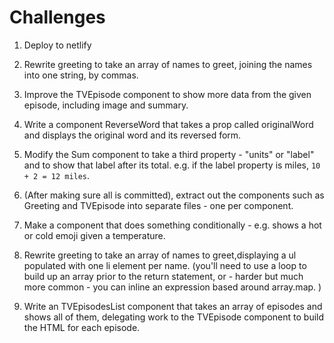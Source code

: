 # Challenges

1. Deploy to netlify

1. Rewrite greeting to take an array of names to greet, joining the names into one string, by commas.

1. Improve the TVEpisode component to show more data from the given episode, including image and summary.

1. Write a component ReverseWord that takes a prop called originalWord and displays the original word and its reversed form.

1. Modify the Sum component to take a third property - "units" or "label" and to show that label after its total. e.g. if the label property is miles, `10 + 2 = 12 miles`.

1. (After making sure all is committed), extract out the components such as Greeting and TVEpisode into separate files - one per component.

1. Make a component that does something conditionally - e.g. shows a hot or cold emoji given a temperature.

1. Rewrite greeting to take an array of names to greet,displaying a ul populated with one li element per name. (you'll need to use a loop to build up an array prior to the return statement, or - harder but much more common - you can inline an expression based around array.map. )

1. Write an TVEpisodesList component that takes an array of episodes and shows all of them, delegating work to the TVEpisode component to build the HTML for each episode.
